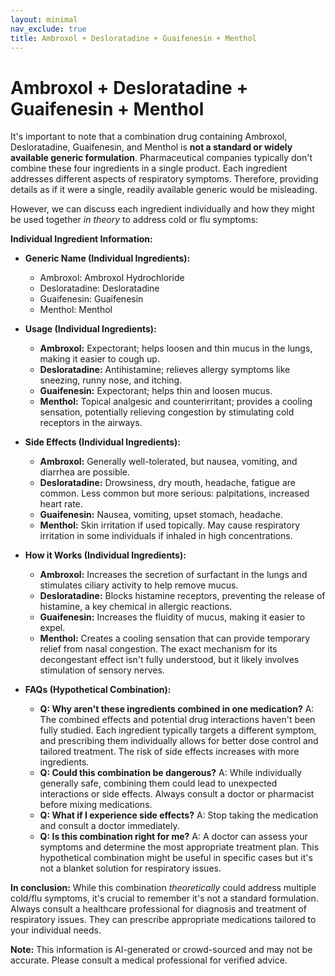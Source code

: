 ```yaml
---
layout: minimal
nav_exclude: true
title: Ambroxol + Desloratadine + Guaifenesin + Menthol
---
```


# Ambroxol + Desloratadine + Guaifenesin + Menthol

It's important to note that a combination drug containing Ambroxol, Desloratadine, Guaifenesin, and Menthol is **not a standard or widely available generic formulation**.  Pharmaceutical companies typically don't combine these four ingredients in a single product.  Each ingredient addresses different aspects of respiratory symptoms.  Therefore, providing details as if it were a single, readily available generic would be misleading.

However, we can discuss each ingredient individually and how they might be used together *in theory* to address cold or flu symptoms:

**Individual Ingredient Information:**

* **Generic Name (Individual Ingredients):**
    * Ambroxol:  Ambroxol Hydrochloride
    * Desloratadine: Desloratadine
    * Guaifenesin: Guaifenesin
    * Menthol: Menthol

* **Usage (Individual Ingredients):**
    * **Ambroxol:**  Expectorant; helps loosen and thin mucus in the lungs, making it easier to cough up.
    * **Desloratadine:**  Antihistamine; relieves allergy symptoms like sneezing, runny nose, and itching.
    * **Guaifenesin:** Expectorant; helps thin and loosen mucus.
    * **Menthol:** Topical analgesic and counterirritant; provides a cooling sensation, potentially relieving congestion by stimulating cold receptors in the airways.


* **Side Effects (Individual Ingredients):**
    * **Ambroxol:**  Generally well-tolerated, but nausea, vomiting, and diarrhea are possible.
    * **Desloratadine:**  Drowsiness, dry mouth, headache, fatigue are common.  Less common but more serious: palpitations, increased heart rate.
    * **Guaifenesin:**  Nausea, vomiting, upset stomach, headache.
    * **Menthol:**  Skin irritation if used topically.  May cause respiratory irritation in some individuals if inhaled in high concentrations.


* **How it Works (Individual Ingredients):**
    * **Ambroxol:** Increases the secretion of surfactant in the lungs and stimulates ciliary activity to help remove mucus.
    * **Desloratadine:** Blocks histamine receptors, preventing the release of histamine, a key chemical in allergic reactions.
    * **Guaifenesin:** Increases the fluidity of mucus, making it easier to expel.
    * **Menthol:** Creates a cooling sensation that can provide temporary relief from nasal congestion.  The exact mechanism for its decongestant effect isn't fully understood, but it likely involves stimulation of sensory nerves.



* **FAQs (Hypothetical Combination):**

    * **Q: Why aren't these ingredients combined in one medication?** A:  The combined effects and potential drug interactions haven't been fully studied.  Each ingredient typically targets a different symptom, and prescribing them individually allows for better dose control and tailored treatment.  The risk of side effects increases with more ingredients.
    * **Q:  Could this combination be dangerous?** A:  While individually generally safe, combining them could lead to unexpected interactions or side effects.  Always consult a doctor or pharmacist before mixing medications.
    * **Q:  What if I experience side effects?** A:  Stop taking the medication and consult a doctor immediately.
    * **Q: Is this combination right for me?** A:  A doctor can assess your symptoms and determine the most appropriate treatment plan.  This hypothetical combination might be useful in specific cases but it's not a blanket solution for respiratory issues.


**In conclusion:** While this combination *theoretically* could address multiple cold/flu symptoms, it's crucial to remember it's not a standard formulation.  Always consult a healthcare professional for diagnosis and treatment of respiratory issues.  They can prescribe appropriate medications tailored to your individual needs.


**Note:** This information is AI-generated or crowd-sourced and may not be accurate. Please consult a medical professional for verified advice.